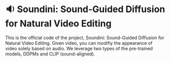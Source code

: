 # :sound: Soundini: Sound-Guided Diffusion for Natural Video Editing

This is the official code of the project, Soundini: Sound-Guided Diffusion for Natural Video Editing. Given video, you can modifiy the appearance of video solely based on audio. We leverage two types of the pre-trained models, DDPMs and CLIP (sound-aligned).


